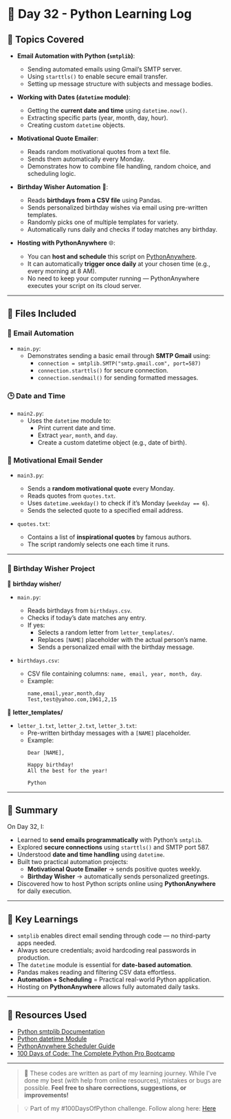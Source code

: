# 📅 Day 32 - Python Learning Log

## 🧠 Topics Covered
- **Email Automation with Python (`smtplib`)**:
  - Sending automated emails using Gmail’s SMTP server.
  - Using `starttls()` to enable secure email transfer.
  - Setting up message structure with subjects and message bodies.

- **Working with Dates (`datetime` module)**:
  - Getting the **current date and time** using `datetime.now()`.
  - Extracting specific parts (year, month, day, hour).
  - Creating custom `datetime` objects.

- **Motivational Quote Emailer**:
  - Reads random motivational quotes from a text file.
  - Sends them automatically every Monday.
  - Demonstrates how to combine file handling, random choice, and scheduling logic.

- **Birthday Wisher Automation** 🎂:
  - Reads **birthdays from a CSV file** using Pandas.
  - Sends personalized birthday wishes via email using pre-written templates.
  - Randomly picks one of multiple templates for variety.
  - Automatically runs daily and checks if today matches any birthday.

- **Hosting with PythonAnywhere** 🌐:
  - You can **host and schedule** this script on [PythonAnywhere](https://www.pythonanywhere.com/).  
  - It can automatically **trigger once daily** at your chosen time (e.g., every morning at 8 AM).  
  - No need to keep your computer running — PythonAnywhere executes your script on its cloud server.

---

## 📂 Files Included

### 📨 Email Automation
- `main.py`:  
  - Demonstrates sending a basic email through **SMTP Gmail** using:
    - `connection = smtplib.SMTP("smtp.gmail.com", port=587)`
    - `connection.starttls()` for secure connection.
    - `connection.sendmail()` for sending formatted messages.

### 🕒 Date and Time
- `main2.py`:  
  - Uses the `datetime` module to:
    - Print current date and time.
    - Extract `year`, `month`, and `day`.
    - Create a custom datetime object (e.g., date of birth).

### 💪 Motivational Email Sender
- `main3.py`:  
  - Sends a **random motivational quote** every Monday.  
  - Reads quotes from `quotes.txt`.  
  - Uses `datetime.weekday()` to check if it’s Monday (`weekday == 6`).  
  - Sends the selected quote to a specified email address.

- `quotes.txt`:  
  - Contains a list of **inspirational quotes** by famous authors.  
  - The script randomly selects one each time it runs.

---

### 🎉 Birthday Wisher Project
📁 **birthday wisher/**
- `main.py`:  
  - Reads birthdays from `birthdays.csv`.  
  - Checks if today’s date matches any entry.  
  - If yes:
    - Selects a random letter from `letter_templates/`.
    - Replaces `[NAME]` placeholder with the actual person’s name.
    - Sends a personalized email with the birthday message.

- `birthdays.csv`:  
  - CSV file containing columns: `name, email, year, month, day`.  
  - Example:
    ```csv
    name,email,year,month,day
    Test,test@yahoo.com,1961,2,15
    ```

📁 **letter_templates/**
- `letter_1.txt`, `letter_2.txt`, `letter_3.txt`:  
  - Pre-written birthday messages with a `[NAME]` placeholder.  
  - Example:
    ```
    Dear [NAME],

    Happy birthday!
    All the best for the year!

    Python
    ```

---

## 📝 Summary
On Day 32, I:  
- Learned to **send emails programmatically** with Python’s `smtplib`.  
- Explored **secure connections** using `starttls()` and SMTP port 587.  
- Understood **date and time handling** using `datetime`.  
- Built two practical automation projects:
  - **Motivational Quote Emailer** → sends positive quotes weekly.
  - **Birthday Wisher** → automatically sends personalized greetings.
- Discovered how to host Python scripts online using **PythonAnywhere** for daily execution.

---

## 🚀 Key Learnings
- `smtplib` enables direct email sending through code — no third-party apps needed.  
- Always secure credentials; avoid hardcoding real passwords in production.  
- The `datetime` module is essential for **date-based automation**.  
- Pandas makes reading and filtering CSV data effortless.  
- **Automation + Scheduling** = Practical real-world Python application.  
- Hosting on **PythonAnywhere** allows fully automated daily tasks.

---

## 🔗 Resources Used
- [Python smtplib Documentation](https://docs.python.org/3/library/smtplib.html)  
- [Python datetime Module](https://docs.python.org/3/library/datetime.html)  
- [PythonAnywhere Scheduler Guide](https://help.pythonanywhere.com/pages/ScheduledTasks/)  
- [100 Days of Code: The Complete Python Pro Bootcamp](https://www.udemy.com/course/100-days-of-code/)

---

> 💬 These codes are written as part of my learning journey. While I’ve done my best (with help from online resources), mistakes or bugs are possible. **Feel free to share corrections, suggestions, or improvements!**

> 💡 Part of my #100DaysOfPython challenge. Follow along here: [Here](https://github.com/Pushp11721/100DaysOfPython-LearnAlong)

